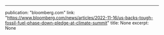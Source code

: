 ---
publication: "bloomberg.com"
link: "https://www.bloomberg.com/news/articles/2022-11-16/us-backs-tough-fossil-fuel-phase-down-pledge-at-climate-summit"
title: None
excerpt: None

